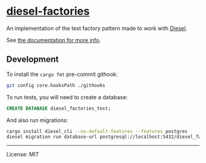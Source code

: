 # [diesel-factories](https://crates.io/crates/diesel-factories)

An implementation of the test factory pattern made to work with [Diesel](https://diesel.rs).

See [the documentation for more info](https://docs.rs/crate/diesel-factories).

## Development

To install the `cargo fmt` pre-commit githook:

```sh
git config core.hooksPath ./githooks
```

To run tests, you will need to create a database:

```sql
CREATE DATABASE diesel_factories_test;
```

And also run migrations:

```sh
cargo install diesel_cli --no-default-features --features postgres
diesel migration run database-url postgresql://localhost:5432/diesel_factories_test
```

---

License: MIT
